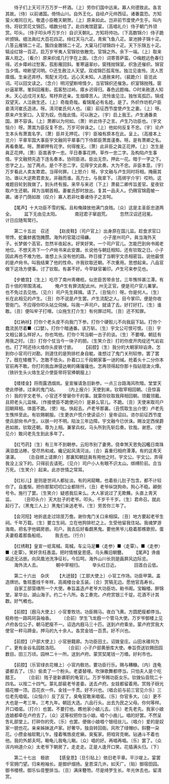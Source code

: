 <!-- { "loadSidebar": true } -->
　　侍子们上天可汗万万岁一杯酒。〔上〕劳你们国中远来。寡人何德致此。各言其故。〔侍〕以前诸国。倚恃山川。自外王化。自经卢元帅西征。诸番震恐。方知萤火难同日光。敬遣小臣瞻天朝贺。〔上〕原来如此。岂非前节度使卢生乎。叫内侍。将钦赏花文锦匹。唱数分给了。赴四夷馆筵宴。〔高唱礼介〕侍子朝门外领赏。叩头。〔侍子叩头呼万岁介〕自识天朝礼。方知将帅功。〔下高数锦介〕侍子跪听颁锦。细法眞红大百花四疋。绯红天马六疋。靑紫飞鱼八疋。翠池狮子锦十疋。八答云雁锦二十疋。簇四金鵰锦二十疋。大窠马打球锦四十疋。天下乐锦五十疋。犒设红锦一百疋。启万岁爷夷人官锦钦依散完。官锦之外。余下一端。〔上〕取来寡人观之。〔看介〕原来织成几行字在上面。〔念介〕词寄菩萨蛮。○梅题远色春归得。迟乡瘴岭过愁客。孤影雁回斜。峯寒逼翠纱。窗残抛锦室。织急还催织。锦官当夕情。啼断望河明。○还生赦泣人天望。双成锦匹孤鸾怅。独泣见谁怜。流人苦瘴烟。生亲还弃杼。鸳配关河戍。远心天未知。人道赦来时。〔裴跪介〕臣览此词。可以回文读之。〔念介〕明河望断啼情夕。当官锦织还催急。织室锦抛残。窗纱逼翠寒。峯斜回雁影。孤客愁过岭。瘴乡迟得归。春色远题梅。○时来赦道人知未。天心远戍河关配。鸳杼弃还亲。生烟瘴苦人。流怜谁见泣。独怅鸾孤匹。锦成双望天。人泣赦生还。〔上〕奇哉奇哉。看锦尾必有名姓。是了。外织作坊机户臣妾淸河崔氏造进。呀。淸河崔氏何人也。〔裴〕前征西节度使卢生之妻。〔上〕呀。原来卢生家口。入官为奴。伤哉此情。可以赦之。〔宇〕启上我王。卢生通番卖国。罪不容诛。〔上〕萧卿以为何如。〔萧〕听此侍子之言。卢生乃功臣也。〔宇文恼介〕呀。萧嵩为臣反复不忠。万岁可倂诛之。〔上〕他如何反复不忠。〔宇〕论卢生本头有萧嵩名字。〔萧〕臣并无押花。〔宇〕臣袖有原本在此。呈上。〔高接本上览介〕平章军国大事臣宇文融同平章事门下侍郞臣萧嵩谨奏。呀。是有萧卿之名。再看奏尾。呀。萧卿押有花字。何得推无。〔萧〕此非臣之眞正花押。〔上〕怎生是眞正花押。〔萧〕臣嵩表字一忠。平日奏事花押。草作一忠二字。及构陷卢生事情。宇文融预先造下连名奏本。协同臣进。臣出无奈。押此一花。暗于一字之下。忠字之上。加了两点。是个不忠二字。见得宇文此奏。大为不忠。非臣本意。〔宇〕万岁看此人卖友欺君。当得何罪。〔上怒介〕呀。宇文融与卢生同时将相。掩蔽其功。谮以大逆欺君卖友。非融而谁。高力士。与我拿下。〔高绑宇介宇〕哎哟。这难题目轮到我做了。到头终有报。来早与来迟〔下上〕萧裴二卿传旨差官。星夜钦取卢生还朝。拜为当朝首相。妻崔氏卽时放出。复其一品夫人。仍赐官锦霞帔一袭。诸子门荫如故〔叹介〕寡人若非吐番诸侍子之言呵。 

　　【尾声】十大功臣不雪的寃。且和俺疎放他满门良贱。〔众〕这是主圣臣忠道两全。 
　　盆下无由见太阳。　　　　南冠君子窜遐荒。 
　　忽然汉诏还冠冕。　　　　计日应随鸳鹭行。 

　　第二十五出　召还 
　　【赵皮鞋】〔司户官上〕出身原在国儿监。趁食求官口带馋。蛇羹蚌酱饱腌臜。海外的官箴过得鹻。 
　　小子崖州司户。眞当海外天子。长梦做个高官。忽然半夜起水。好笑好笑。一个司户官儿。怎能巴到尙书阁老地位。不想天吊下一个卢尙书来此安置。长说他与朝廷相知。还有钦取之日。小子因此再也不难为他。谁想上头没有他的路。昨日接了当朝宇文丞相密旨。说他最恨的是卢尙书。叫我结果了他的性命。许我钦取还朝。不次重用。思想起来。八品官做下这场方便事。讨了钦取。有甚不好。今早缺官署印。卢生可来参见也。 

　　【步蟾宫】〔生上〕吃尽了南州靑橄榄。似忠臣苦带余甘。三年憔悴甚江潭。有百十倍的带围淸减。 
　　俺卢生有罪流配此州。州无正官。便是司户官儿署掌。也不免过去见他。〔见介〕司户先生拜揖。请了。〔丑恼介〕呀。你是何人。〔生〕长在此相见的卢生。〔丑〕你不说是卢生罢。卢生流配之人。目今掌印。便是你收管衙门。不应得你叩头站立伺候。叫我一声司户。就请了去。好打好打。〔生〕谁敢。〔丑〕便叫牢子打哩。〔众拖生打介生〕有何罪过呵。〔丑〕还不知罪。 

　　【红衲袄】打你个老头皮不向我门下参。打你个硬骹儿不向我庭下跕。打你个蠢流民尽着■〈口婪〉。打你个暗通番。该万斩。〔生〕宇文公可恨可恨。〔丑〕宇文相公甚么样好人。你也骂他。打你个骂当朝一古子的谈。〔生〕不要哩。朝廷有用我之时。〔丑〕打你个仗当今一块子的胆。〔生笑介丑〕打的你皮开肉绽还气岩岩也。打了呵还待火烙你头皮铁寸嵌。 
　　【前腔】〔生〕我分的大朝家辩谄谗。怎到你小官司行对勘。则道住的是狗排栏身自躭。谁想过了鬼门关刑较惨。罢了罢了。旣在矮檐下。怎敢不低头。扑着口三千段朝家事一谜的缄。抢着头十二分你本官前再不敢。你打的我血淋侵达喇的痛镵镵也。怎再领得起你那十指钻钳泼火燂。〔铁钤生头火烙生足介使臣带将官捧朝服上〕 

　　【缕缕金】将雨露洒烟岚。皇宣催请急旧新参。一点三台路海风吹暗。堂堂天使此停骖。过来的鬼门站。 
　　〔内上报介〕天使到来。钦取宰相回朝。〔丑惊喜介〕我的宇文老爷。小官还不曾替你干的事。就蒙你钦取我拜相回朝。领戴领戴。且把老头儿监候。〔作接使臣不跪使问介〕是甚么官儿。不跪。〔丑〕天使来取司户回朝拜相。体面不跪。〔使〕咄。快起去。卢老爷那裏。〔丑慌取生出介使〕卢老先生憔悴至此。有钦赐朝服。〔生更衣户慌介使读诏介〕皇帝诏曰。咨尔前征西节度使兵部尙书卢生。以朕一时不明。陷汝三年边障。宇文融今已伏诛。赐汝定西侯爵邑如故。钦取还朝。尊为上相。兼掌兵权。马头所到先斩后奏。钦哉。谢恩。〔使见介〕敢问老先生到此多年了。 

　　【红芍药】〔生〕有三年不到朝参。云阳市别了妻男。侥幸煞天恩免囚轞日南珠满泪盘沾糁。受尽热和咸。纔记起风淸河淡。〔合〕喜重归相府潭潭。有的这靑天湛湛。 
　　〔丑自绑上请罪介〕那裏知朝廷眞有用他之时。宇文公。宇文公。弄得我没上没下的。只得前去请死。〔见介〕司户小人有眼不识太山。绑缚阶前。合当万死。〔生笑介〕起来。此亦世情之常耳。 

　　【红衫儿】是则是世间人都扯淡。有的闲窥瞰。也着些儿肚子包含。都不计较你了。自羞惭。把你那絮叨叨口业都除忏。〔丑〕老爷纵饶狗命。狗心不稳。顚倒号令。施行了罢。〔生笑介〕疑惑我后来么。大人家说过了无欺蘸。头直上靑天监。 
　　〔丑叩头介〕天大肚子的老爷。叩头。千岁千千岁。〔生〕君命召。就此起行了。〔黑鬼三人上〕黑鬼们来送老爷。〔生〕劳苦你三年了。 

　　【会河阳】地折底走过琼厓万儋。谢你鬼门关口来相探。〔丑〕地方要起老爷生祠。千年万载。〔生〕要立生祠。立在他狗排栏之上。生受他留我住站。我魂梦游海南。把名字他碉房嵌。司户。我去后好看觑黑鬼。要他黑爷儿稳着那樵歌担。蛋夫妻稳着那鱼船缆。 
　　我去也。〔行介〕 

　　【红绣鞋】皇宣一纸鸾椷。鸾椷。车尘马足■〈走参〉■〈走覃〉。■〈走参〉■〈走覃〉。笑奸贪枉愚滥。把时情憾皇恩感。乌头蘸旧朝簪。 
　　【尾声】谗痕妬迹无沾嵌。向凤凰池洗净征衫。今后呵。海外山川长则是画屛风边际览。 
　　海外流人去。　　　　朝中宰相归。 
　　举头红日近。　　　　回首白云低。 

　　第二十六出　杂庆 
　　【大迓鼓】〔工部大使上〕小官工作场。功臣甲第。盖造牌坊。鲁班墨线千年样。高阁楼台金玉装。〔合〕赏犒无边。愿他官高寿长。 
　　自家工部营缮所一个大使。奉旨盖造卢老爷大功臣坊。勑书阁。宝翰楼。醉锦堂。翠华台。湖山海子。约二十八所。各工奏完。卢府赏银三千锭。花酒不计其数。好气槪也。 

　　【前腔】〔廐马大使上〕小官羣牧坊。功臣赐马。夜白飞黄。方圆肥瘦都停当。稳称他一路鸣珂袅袖香。 
　　〔合前〕学生飞龙廐一个管马大使。万岁爷御楼上见卢府各位公子。朝马肥瘦不一。诏选内廐马三十匹。送到卢府乘坐。蒙卢府赏我大使官一秤马蹄金。押马的九十余人。各赏金钱一百贯。好不兴也。 

　　【前腔】〔户部大使上〕小官册籍廊。为功臣田土。诏拨皇庄。山田水碓何为广。更有金谷名园胜洛阳。 
　　〔合前〕小子户部黄册库大使。奉旨赍送钦赐田园数目。田三万顷。园林二十一所。送到卢府。蒙赏契尾钱一万缗。好利市也。 

　　【前腔】〔乐官绿衣花帽上〕小官内敎坊。要功臣行乐。赐与糟糠。〔内〕连龟婆都去了。〔乐〕偷卖了一个粉头。老婆替哩。吹弹歌舞都停当。只怕夫人是个吃醋王。 
　　〔合前〕贱子是新袭职的龟官儿。万岁爷赐功臣女乐。钦拨仙音院二十四名。以按二十四气。蒙礼部裴老爷差委。送去卢府。女妓都留着用。赏贱子砑光插花帽一顶。百花衣一件。金钱一千贯。好不兴也。〔唱合前与前三官见介乐〕三位老先唱偌。〔众恼介〕反了反了。臭龟官敢来唱偌。〔乐〕你官多大。〔众〕更不大也是一考三年。三考九年。朝廷大选。六品行头。出去为民之父母。你何等样。开口唱偌。〔打介〕也罢。不要打他。瞧他家小娘儿去。〔乐〕老先老先。我家小娘连娘都牵在卢府去了。〔众〕这等权把你当小娘。唱个小曲儿。唱的好罢。不然呈吿礼部堂上。打碎你的壳。〔乐〕也罢。便做小娘唱个银纽丝儿。〔唱介〕爱的是奴家一貌也花。亲亲姊妹送卢家。好奢华。独自转回衙。风吹了绿帽纱。斜簪一朶花。小攒金袖软靴儿乍。撞着嘴唇皮疙癞。臭寃家。把咱背克喇。钻通斗不着也他。我的外郞夫呵。唰龟儿我龟儿唰。〔众〕唱的好。再唱再唱。〔乐〕罢了。〔众诨内响道介众〕太老爷下朝房了。走走走。正是人逢开口笑。花插满头归。〔下〕 

　　第二十七出　极欲 
　　【感皇恩】〔旦引贴上〕依旧老平章。平沙堤上。宴罢千官拥门望。归来袍袖长。是御炉烟扬。皇恩深几许。如天广。〔贴〕御宿田园。御书楼榜。御乐仙音整排当。〔旦〕满床簪笏。尽是绮罗生长。年光休去也。留淸赏。 

